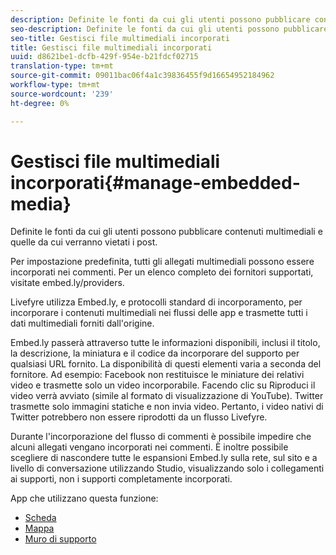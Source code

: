 ```yaml
---
description: Definite le fonti da cui gli utenti possono pubblicare contenuti multimediali e quelle da cui verranno vietati i post.
seo-description: Definite le fonti da cui gli utenti possono pubblicare contenuti multimediali e quelle da cui verranno vietati i post.
seo-title: Gestisci file multimediali incorporati
title: Gestisci file multimediali incorporati
uuid: d8621be1-dcfb-429f-954e-b21fdcf02715
translation-type: tm+mt
source-git-commit: 09011bac06f4a1c39836455f9d16654952184962
workflow-type: tm+mt
source-wordcount: '239'
ht-degree: 0%

---
```



# Gestisci file multimediali incorporati{#manage-embedded-media}

Definite le fonti da cui gli utenti possono pubblicare contenuti multimediali e quelle da cui verranno vietati i post.

Per impostazione predefinita, tutti gli allegati multimediali possono essere incorporati nei commenti. Per un elenco completo dei fornitori supportati, visitate embed.ly/providers.

Livefyre utilizza Embed.ly, e protocolli standard di incorporamento, per incorporare i contenuti multimediali nei flussi delle app e trasmette tutti i dati multimediali forniti dall&#39;origine.

Embed.ly passerà attraverso tutte le informazioni disponibili, inclusi il titolo, la descrizione, la miniatura e il codice da incorporare del supporto per qualsiasi URL fornito. La disponibilità di questi elementi varia a seconda del fornitore. Ad esempio: Facebook non restituisce le miniature dei relativi video e trasmette solo un video incorporabile. Facendo clic su Riproduci il video verrà avviato (simile al formato di visualizzazione di YouTube). Twitter trasmette solo immagini statiche e non invia video. Pertanto, i video nativi di Twitter potrebbero non essere riprodotti da un flusso Livefyre.

Durante l&#39;incorporazione del flusso di commenti è possibile impedire che alcuni allegati vengano incorporati nei commenti. È inoltre possibile scegliere di nascondere tutte le espansioni Embed.ly sulla rete, sul sito e a livello di conversazione utilizzando Studio, visualizzando solo i collegamenti ai supporti, non i supporti completamente incorporati.

App che utilizzano questa funzione:

* [Scheda](/help/using/c-about-apps/c-feature-card-app/c-feature-card-app.md#c_feature_card_app)
* [Mappa](/help/using/c-about-apps/c-map-app/c-map-app.md#c_map_app)
* [Muro di supporto](/help/using/c-about-apps/c-media-wall-app/c-media-wall-app.md#c_media_wall_app)

